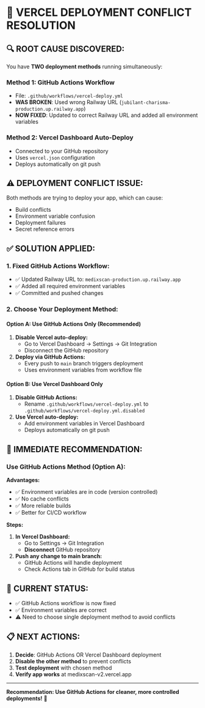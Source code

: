 # 🎯 VERCEL DEPLOYMENT CONFLICT RESOLUTION

## 🔍 **ROOT CAUSE DISCOVERED:**
You have **TWO deployment methods** running simultaneously:

### **Method 1: GitHub Actions Workflow**
- File: `.github/workflows/vercel-deploy.yml`
- **WAS BROKEN**: Used wrong Railway URL (`jubilant-charisma-production.up.railway.app`)
- **NOW FIXED**: Updated to correct Railway URL and added all environment variables

### **Method 2: Vercel Dashboard Auto-Deploy**
- Connected to your GitHub repository
- Uses `vercel.json` configuration
- Deploys automatically on git push

## ⚠️ **DEPLOYMENT CONFLICT ISSUE:**
Both methods are trying to deploy your app, which can cause:
- Build conflicts
- Environment variable confusion
- Deployment failures
- Secret reference errors

## ✅ **SOLUTION APPLIED:**

### **1. Fixed GitHub Actions Workflow:**
- ✅ Updated Railway URL to: `medixscan-production.up.railway.app`
- ✅ Added all required environment variables
- ✅ Committed and pushed changes

### **2. Choose Your Deployment Method:**

#### **Option A: Use GitHub Actions Only** (Recommended)
1. **Disable Vercel auto-deploy:**
   - Go to Vercel Dashboard → Settings → Git Integration
   - Disconnect the GitHub repository
2. **Deploy via GitHub Actions:**
   - Every push to `main` branch triggers deployment
   - Uses environment variables from workflow file

#### **Option B: Use Vercel Dashboard Only**
1. **Disable GitHub Actions:**
   - Rename `.github/workflows/vercel-deploy.yml` to `.github/workflows/vercel-deploy.yml.disabled`
2. **Use Vercel auto-deploy:**
   - Add environment variables in Vercel Dashboard
   - Deploys automatically on git push

## 🚀 **IMMEDIATE RECOMMENDATION:**

### **Use GitHub Actions Method (Option A):**

**Advantages:**
- ✅ Environment variables are in code (version controlled)
- ✅ No cache conflicts
- ✅ More reliable builds
- ✅ Better for CI/CD workflow

**Steps:**
1. **In Vercel Dashboard:**
   - Go to Settings → Git Integration
   - **Disconnect** GitHub repository
2. **Push any change to main branch:**
   - GitHub Actions will handle deployment
   - Check Actions tab in GitHub for build status

## 🎯 **CURRENT STATUS:**
- ✅ GitHub Actions workflow is now fixed
- ✅ Environment variables are correct
- ⚠️ Need to choose single deployment method to avoid conflicts

## 📋 **NEXT ACTIONS:**
1. **Decide**: GitHub Actions OR Vercel Dashboard deployment
2. **Disable the other method** to prevent conflicts
3. **Test deployment** with chosen method
4. **Verify app works** at medixscan-v2.vercel.app

---
**Recommendation: Use GitHub Actions for cleaner, more controlled deployments!** 🚀